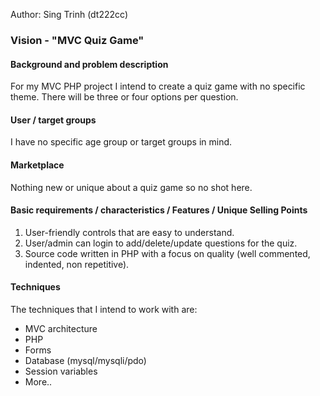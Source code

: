 Author: Sing Trinh (dt222cc)

### Vision - "MVC Quiz Game"

#### Background and problem description
For my MVC PHP project I intend to create a quiz game with no specific theme. There will be three or four options per question.

#### User / target groups
I have no specific age group or target groups in mind.

#### Marketplace
Nothing new or unique about a quiz game so no shot here.

#### Basic requirements / characteristics / Features / Unique Selling Points
1. User-friendly controls that are easy to understand.
2. User/admin can login to add/delete/update questions for the quiz.
3. Source code written in PHP with a focus on quality (well commented, indented, non repetitive).

#### Techniques
The techniques that I intend to work with are:
- MVC architecture
- PHP
 - Forms
 - Database (mysql/mysqli/pdo)
 - Session variables
 - More..